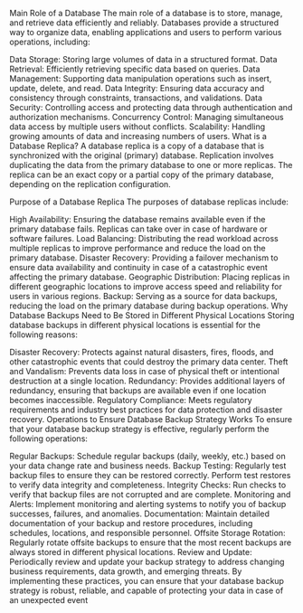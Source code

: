 Main Role of a Database
The main role of a database is to store, manage, and retrieve data efficiently and reliably. Databases provide a structured way to organize data, enabling applications and users to perform various operations, including:

Data Storage: Storing large volumes of data in a structured format.
Data Retrieval: Efficiently retrieving specific data based on queries.
Data Management: Supporting data manipulation operations such as insert, update, delete, and read.
Data Integrity: Ensuring data accuracy and consistency through constraints, transactions, and validations.
Data Security: Controlling access and protecting data through authentication and authorization mechanisms.
Concurrency Control: Managing simultaneous data access by multiple users without conflicts.
Scalability: Handling growing amounts of data and increasing numbers of users.
What is a Database Replica?
A database replica is a copy of a database that is synchronized with the original (primary) database. Replication involves duplicating the data from the primary database to one or more replicas. The replica can be an exact copy or a partial copy of the primary database, depending on the replication configuration.

Purpose of a Database Replica
The purposes of database replicas include:

High Availability: Ensuring the database remains available even if the primary database fails. Replicas can take over in case of hardware or software failures.
Load Balancing: Distributing the read workload across multiple replicas to improve performance and reduce the load on the primary database.
Disaster Recovery: Providing a failover mechanism to ensure data availability and continuity in case of a catastrophic event affecting the primary database.
Geographic Distribution: Placing replicas in different geographic locations to improve access speed and reliability for users in various regions.
Backup: Serving as a source for data backups, reducing the load on the primary database during backup operations.
Why Database Backups Need to Be Stored in Different Physical Locations
Storing database backups in different physical locations is essential for the following reasons:

Disaster Recovery: Protects against natural disasters, fires, floods, and other catastrophic events that could destroy the primary data center.
Theft and Vandalism: Prevents data loss in case of physical theft or intentional destruction at a single location.
Redundancy: Provides additional layers of redundancy, ensuring that backups are available even if one location becomes inaccessible.
Regulatory Compliance: Meets regulatory requirements and industry best practices for data protection and disaster recovery.
Operations to Ensure Database Backup Strategy Works
To ensure that your database backup strategy is effective, regularly perform the following operations:

Regular Backups: Schedule regular backups (daily, weekly, etc.) based on your data change rate and business needs.
Backup Testing: Regularly test backup files to ensure they can be restored correctly. Perform test restores to verify data integrity and completeness.
Integrity Checks: Run checks to verify that backup files are not corrupted and are complete.
Monitoring and Alerts: Implement monitoring and alerting systems to notify you of backup successes, failures, and anomalies.
Documentation: Maintain detailed documentation of your backup and restore procedures, including schedules, locations, and responsible personnel.
Offsite Storage Rotation: Regularly rotate offsite backups to ensure that the most recent backups are always stored in different physical locations.
Review and Update: Periodically review and update your backup strategy to address changing business requirements, data growth, and emerging threats.
By implementing these practices, you can ensure that your database backup strategy is robust, reliable, and capable of protecting your data in case of an unexpected event
